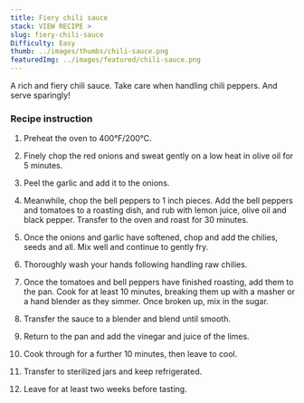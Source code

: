 ```yaml
---
title: Fiery chili sauce
stack: VIEW RECIPE >
slug: fiery-chili-sauce
Difficulty: Easy
thumb: ../images/thumbs/chili-sauce.png
featuredImg: ../images/featured/chili-sauce.png
---
```


A rich and fiery chili sauce. Take care when handling chili peppers. And serve sparingly!

### Recipe instruction

1. Preheat the oven to 400°F/200°C.

2. Finely chop the red onions and sweat gently on a low heat in olive oil for 5 minutes.

3. Peel the garlic and add it to the onions.

4. Meanwhile, chop the bell peppers to 1 inch pieces. Add the bell peppers and tomatoes to a roasting dish, and rub with lemon juice, olive oil and black pepper. Transfer to the oven and roast for 30 minutes.

5. Once the onions and garlic have softened, chop and add the chilies, seeds and all. Mix well and continue to gently fry.

6. Thoroughly wash your hands following handling raw chilies.

7. Once the tomatoes and bell peppers have finished roasting, add them to the pan. Cook for at least 10 minutes, breaking them up with a masher or a hand blender as they simmer. Once broken up, mix in the sugar.

8. Transfer the sauce to a blender and blend until smooth.

9. Return to the pan and add the vinegar and juice of the limes.

10. Cook through for a further 10 minutes, then leave to cool.

11. Transfer to sterilized jars and keep refrigerated.

12. Leave for at least two weeks before tasting.